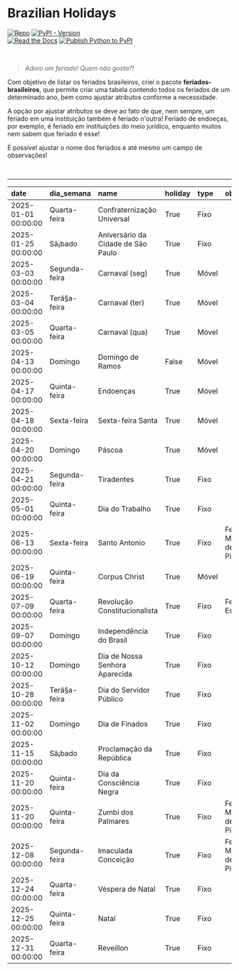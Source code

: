 # Brazilian Holidays

[![Repo](https://img.shields.io/badge/GitHub-repo-blue?logo=github&logoColor=f5f5f5)](https://github.com/michelmetran/brazilian-holidays)
[![PyPI - Version](https://img.shields.io/pypi/v/brazilian-holidays?logo=pypi&label=PyPI&color=blue)](https://pypi.org/project/brazilian-holidays/)<br>
[![Read the Docs](https://img.shields.io/readthedocs/brazilian-holidays?logo=ReadTheDocs&label=Read%20The%20Docs)](https://brazilian-holidays.readthedocs.io/)
[![Publish Python to PyPI](https://github.com/michelmetran/brazilian-holidays/actions/workflows/publish-to-pypi-uv.yml/badge.svg)](https://github.com/michelmetran/brazilian-holidays/actions/workflows/publish-to-pypi-uv.yml)

<br>

> _Adoro um feriado! Quem não gosta?!_

Com objetivo de listar os feriados brasileiros, criei o pacote **feriados-brasileiros**, que permite criar uma tabela contendo todos os feriados de um determinado ano, bem como ajustar atributos conforme a necessidade.

A opção por ajustar atributos se deve ao fato de que, nem sempre, um feriado em uma instituição também é feriado n'outra! Feriado de endoeças, por exemplo, é feriado em instituições do meio jurídico, enquanto muitos nem sabem que feriado é esse!

É possível ajustar o nome dos feriados e até mesmo um campo de observações!

<br>

---

| date                | dia_semana    | name                               | holiday | type  | obs                             |
| :------------------ | :------------ | :--------------------------------- | :------ | :---- | :------------------------------ |
| 2025-01-01 00:00:00 | Quarta-feira  | Confraternização Universal         | True    | Fixo  |                                 |
| 2025-01-25 00:00:00 | Sã¡bado       | Aniversário da Cidade de São Paulo | True    | Fixo  |                                 |
| 2025-03-03 00:00:00 | Segunda-feira | Carnaval (seg)                     | True    | Móvel |                                 |
| 2025-03-04 00:00:00 | Terã§a-feira  | Carnaval (ter)                     | True    | Móvel |                                 |
| 2025-03-05 00:00:00 | Quarta-feira  | Carnaval (qua)                     | True    | Móvel |                                 |
| 2025-04-13 00:00:00 | Domingo       | Domingo de Ramos                   | False   | Móvel |                                 |
| 2025-04-17 00:00:00 | Quinta-feira  | Endoenças                          | True    | Móvel |                                 |
| 2025-04-18 00:00:00 | Sexta-feira   | Sexta-feira Santa                  | True    | Móvel |                                 |
| 2025-04-20 00:00:00 | Domingo       | Páscoa                             | True    | Móvel |                                 |
| 2025-04-21 00:00:00 | Segunda-feira | Tiradentes                         | True    | Fixo  |                                 |
| 2025-05-01 00:00:00 | Quinta-feira  | Dia do Trabalho                    | True    | Fixo  |                                 |
| 2025-06-13 00:00:00 | Sexta-feira   | Santo Antonio                      | True    | Fixo  | Feriado Municipal de Piracicaba |
| 2025-06-19 00:00:00 | Quinta-feira  | Corpus Christ                      | True    | Móvel |                                 |
| 2025-07-09 00:00:00 | Quarta-feira  | Revolução Constitucionalista       | True    | Fixo  | Feriado Estadual                |
| 2025-09-07 00:00:00 | Domingo       | Independência do Brasil            | True    | Fixo  |                                 |
| 2025-10-12 00:00:00 | Domingo       | Dia de Nossa Senhora Aparecida     | True    | Fixo  |                                 |
| 2025-10-28 00:00:00 | Terã§a-feira  | Dia do Servidor Público            | True    | Fixo  |                                 |
| 2025-11-02 00:00:00 | Domingo       | Dia de Finados                     | True    | Fixo  |                                 |
| 2025-11-15 00:00:00 | Sã¡bado       | Proclamação da República           | True    | Fixo  |                                 |
| 2025-11-20 00:00:00 | Quinta-feira  | Dia da Consciência Negra           | True    | Fixo  |                                 |
| 2025-11-20 00:00:00 | Quinta-feira  | Zumbi dos Palmares                 | True    | Fixo  | Feriado Municipal de Piracicaba |
| 2025-12-08 00:00:00 | Segunda-feira | Imaculada Conceição                | True    | Fixo  | Feriado Municipal de Piracicaba |
| 2025-12-24 00:00:00 | Quarta-feira  | Véspera de Natal                   | True    | Fixo  |                                 |
| 2025-12-25 00:00:00 | Quinta-feira  | Natal                              | True    | Fixo  |                                 |
| 2025-12-31 00:00:00 | Quarta-feira  | Reveillon                          | True    | Fixo  |                                 |
